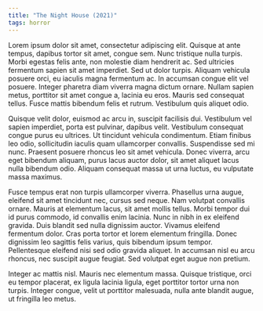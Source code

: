 ```yaml
---
title: "The Night House (2021)"
tags: horror
---
```


Lorem ipsum dolor sit amet, consectetur adipiscing elit. Quisque at ante tempus, dapibus tortor sit amet, congue sem. Nunc tristique nulla turpis. Morbi egestas felis ante, non molestie diam hendrerit ac. Sed ultricies fermentum sapien sit amet imperdiet. Sed ut dolor turpis. Aliquam vehicula posuere orci, eu iaculis magna fermentum ac. In accumsan congue elit vel posuere. Integer pharetra diam viverra magna dictum ornare. Nullam sapien metus, porttitor sit amet congue a, lacinia eu eros. Mauris sed consequat tellus. Fusce mattis bibendum felis et rutrum. Vestibulum quis aliquet odio.

Quisque velit dolor, euismod ac arcu in, suscipit facilisis dui. Vestibulum vel sapien imperdiet, porta est pulvinar, dapibus velit. Vestibulum consequat congue purus eu ultrices. Ut tincidunt vehicula condimentum. Etiam finibus leo odio, sollicitudin iaculis quam ullamcorper convallis. Suspendisse sed mi nunc. Praesent posuere rhoncus leo sit amet vehicula. Donec viverra, arcu eget bibendum aliquam, purus lacus auctor dolor, sit amet aliquet lacus nulla bibendum odio. Aliquam consequat massa ut urna luctus, eu vulputate massa maximus.

Fusce tempus erat non turpis ullamcorper viverra. Phasellus urna augue, eleifend sit amet tincidunt nec, cursus sed neque. Nam volutpat convallis ornare. Mauris at elementum lacus, sit amet mollis tellus. Morbi tempor dui id purus commodo, id convallis enim lacinia. Nunc in nibh in ex eleifend gravida. Duis blandit sed nulla dignissim auctor. Vivamus eleifend fermentum dolor. Cras porta tortor et lorem elementum fringilla. Donec dignissim leo sagittis felis varius, quis bibendum ipsum tempor. Pellentesque eleifend nisi sed odio gravida aliquet. In accumsan nisl eu arcu rhoncus, nec suscipit augue feugiat. Sed volutpat eget augue non pretium.

Integer ac mattis nisl. Mauris nec elementum massa. Quisque tristique, orci eu tempor placerat, ex ligula lacinia ligula, eget porttitor tortor urna non turpis. Integer congue, velit ut porttitor malesuada, nulla ante blandit augue, ut fringilla leo metus.
